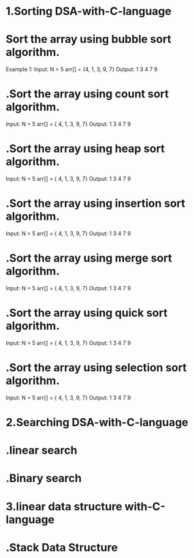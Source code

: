 # 1.Sorting DSA-with-C-language
# Sort the array using bubble sort algorithm.
Example 1:
Input: 
N = 5
arr[] = {4, 1, 3, 9, 7}
Output: 
1 3 4 7 9
# .Sort the array using count sort algorithm.
Input:
N = 5
arr[] = { 4, 1, 3, 9, 7}
Output:
1 3 4 7 9
# .Sort the array using heap sort algorithm.
Input:
N = 5
arr[] = { 4, 1, 3, 9, 7}
Output:
1 3 4 7 9
# .Sort the array using insertion sort algorithm.
Input:
N = 5
arr[] = { 4, 1, 3, 9, 7}
Output:
1 3 4 7 9
# .Sort the array using merge sort algorithm.
Input:
N = 5
arr[] = { 4, 1, 3, 9, 7}
Output:
1 3 4 7 9
# .Sort the array using quick sort algorithm.
Input:
N = 5
arr[] = { 4, 1, 3, 9, 7}
Output:
1 3 4 7 9
# .Sort the array using selection sort algorithm.
Input:
N = 5
arr[] = { 4, 1, 3, 9, 7}
Output:
1 3 4 7 9
# 2.Searching DSA-with-C-language
# .linear search
# .Binary search
# 3.linear data structure with-C-language
# .Stack Data Structure
